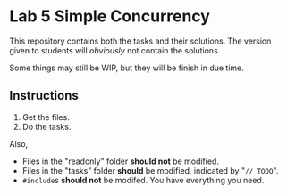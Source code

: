# Lab 5 Simple Concurrency

This repository contains both the tasks and their solutions.
The version given to students will *obviously* not contain the solutions.

Some things may still be WIP, but they will be finish in due time.

## Instructions

1. Get the files.
2. Do the tasks.

Also,

- Files in the "readonly" folder **should not** be modified.
- Files in the "tasks" folder **should** be modified, indicated by "`// TODO`".
- `#include`s **should not** be modifed. You have everything you need.
